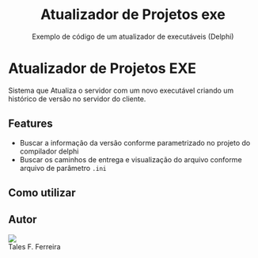 <h1 align="center">Atualizador de Projetos exe</h1>

<p align="center">
  Exemplo de código de um atualizador de executáveis (Delphi)
</p>

# Atualizador de Projetos EXE
Sistema que Atualiza o servidor com um novo executável criando um histórico de versão no servidor do cliente.

## Features

 * Buscar a informação da versão conforme parametrizado no projeto do compilador delphi
 * Buscar os caminhos de entrega e visualização do arquivo conforme arquivo de parâmetro `.ini`
 
## Como utilizar


## Autor

<img src="https://avatars.githubusercontent.com/u/8249671?s=40&amp;v=4"><br>Tales F. Ferreira
